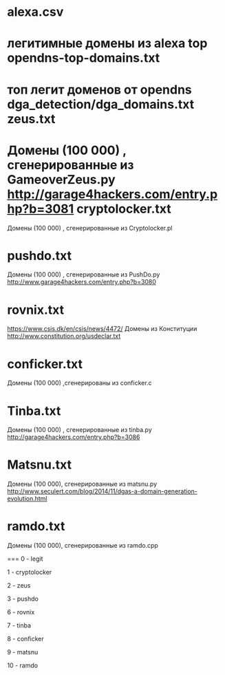 alexa.csv
===
легитимные домены из alexa top
opendns-top-domains.txt
===
топ легит доменов от opendns
dga_detection/dga_domains.txt
zeus.txt
===
Домены (100 000) , сгенерированные из GameoverZeus.py
http://garage4hackers.com/entry.php?b=3081
cryptolocker.txt
===
Домены (100 000) , сгенерированные из Сryptolocker.pl

pushdo.txt
====
Домены (100 000) , сгенерированные из PushDo.py
http://www.garage4hackers.com/entry.php?b=3080

rovnix.txt
====
https://www.csis.dk/en/csis/news/4472/
Домены из Конституции
http://www.constitution.org/usdeclar.txt

conficker.txt
====
Домены (100 000) ,сгенерированы из conficker.c

Tinba.txt
===
Домены (100 000) , сгенерированные из tinba.py
http://garage4hackers.com/entry.php?b=3086


Matsnu.txt
===
Домены (100 000), сгенерированные из matsnu.py
http://www.seculert.com/blog/2014/11/dgas-a-domain-generation-evolution.html


ramdo.txt
===
Домены (100 000), сгенерированные из ramdo.cpp

===
0 - legit

1 - cryptolocker

2 - zeus

3 - pushdo

6 - rovnix

7 - tinba

8 - conficker

9 - matsnu

10 - ramdo
